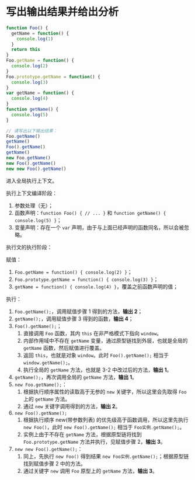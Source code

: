 # 写出输出结果并给出分析

```javascript
function Foo() {
  getName = function() {
    console.log(1)
  }
  return this
}
Foo.getName = function() {
  console.log(2)
}
Foo.prototype.getName = function() {
  console.log(3)
}
var getName = function() {
  console.log(4)
}
function getName() {
  console.log(5)
}

// 请写出以下输出结果：
Foo.getName()
getName()
Foo().getName()
getName()
new Foo.getName()
new Foo().getName()
new new Foo().getName()
```

进入全局执行上下文。

执行上下文编译阶段：

1. 参数处理（无）；
2. 函数声明：`function Foo() { // ... }` 和 `function getName() { console.log(5) }`；
3. 变量声明：存在一个 `var` 声明，由于与上面已经声明的函数同名，所以会被忽略。

执行文的执行阶段：

赋值：

1. `Foo.getName = function() { console.log(2) }`；
2. `Foo.prototype.getName = function() { console.log(3) }`；
3. `getName = function() { console.log(4) }`，覆盖之前函数声明的值；

执行：

1. `Foo.getName();`，调用赋值步骤 1 得到的方法，**输出 2**；
2. `getName();`，调用赋值步骤 3 得到的函数，**输出 4**；
3. `Foo().getName();`；
   1. 直接调用 `Foo` 函数，其内 `this` 在非严格模式下指向 `window`。
   2. 内部作用域中不存在 `getName` 变量，通过原型链找到外层，也就是全局的 `getName` 函数，然后赋值进行覆盖。
   3. 返回 `this`，也就是对象 `window`。此时 `Foo().getName();` 相当于 `window.getName();`。
   4. 执行全局的 `getName` 方法，也就是 3-2 中改过后的方法，**输出 1**。
4. `getName();`，再次调用全局的 `getName` 方法，**输出 1**。
5. `new Foo.getName();`：
   1. 根据执行顺序属性的读取高于无参的 `new` 关键字，所以这里会先取得 `Foo` 上的 `getName` 方法。
   2. 通过 `new` 关键字调用得到的方法，**输出 2**。
6. `new Foo().getName();`
   1. 根据执行顺序 new(带参数列表) 的优先级高于函数调用，所以这里先执行 `new Foo()`，此时 `new Foo().getName();` 相当于 `Foo实例.getName();`。
   2. 实例上由于不存在 `getName` 方法，根据原型链将找到 `Foo.prototype.getName` 方法并执行，见赋值步骤 2，**输出 3**。
7. `new new Foo().getName();`：
   1. 同上，先执行 `new Foo()` 得到结果 `new Foo实例.getName();`；根据原型链找到赋值步骤 2 中的方法。
   2. 通过关键字 `new` 调用 `Foo` 原型上的 `getName` 方法，**输出 3**。
